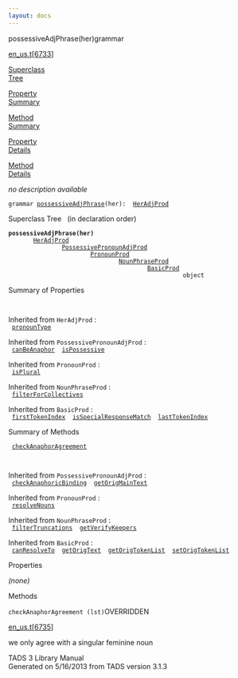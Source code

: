 ```yaml
---
layout: docs
---
```

<span class="title">possessiveAdjPhrase(her)</span><span class="type">grammar</span>

[en_us.t](../file/en_us.t.html)\[[6733](../source/en_us.t.html#6733)\]

[Superclass  
Tree](#_SuperClassTree_)

[Property  
Summary](#_PropSummary_)

[Method  
Summary](#_MethodSummary_)

[Property  
Details](#_Properties_)

[Method  
Details](#_Methods_)

<div class="fdesc">

*no description available*

`grammar `<span class="gramalt">[`possessiveAdjPhrase`](../object/possessiveAdjPhrase.html)`(her)`</span>` :   `[`HerAdjProd`](../object/HerAdjProd.html)

</div>

<span id="_SuperClassTree_"></span>

<div class="mjhd">

<span class="hdln">Superclass Tree</span>   (in declaration order)

</div>

**`possessiveAdjPhrase(her)`**  
`         `[`HerAdjProd`](../object/HerAdjProd.html)  
`                 `[`PossessivePronounAdjProd`](../object/PossessivePronounAdjProd.html)  
`                         `[`PronounProd`](../object/PronounProd.html)  
`                                 `[`NounPhraseProd`](../object/NounPhraseProd.html)  
`                                         `[`BasicProd`](../object/BasicProd.html)  
`                                                 object`  
<span id="_PropSummary_"></span>

<div class="mjhd">

<span class="hdln">Summary of Properties</span>  

</div>

` `

Inherited from `HerAdjProd` :  
` `[`pronounType`](../object/HerAdjProd.html#pronounType)`  `

Inherited from `PossessivePronounAdjProd` :  
` `[`canBeAnaphor`](../object/PossessivePronounAdjProd.html#canBeAnaphor)`  `[`isPossessive`](../object/PossessivePronounAdjProd.html#isPossessive)`  `

Inherited from `PronounProd` :  
` `[`isPlural`](../object/PronounProd.html#isPlural)`  `

Inherited from `NounPhraseProd` :  
` `[`filterForCollectives`](../object/NounPhraseProd.html#filterForCollectives)`  `

Inherited from `BasicProd` :  
` `[`firstTokenIndex`](../object/BasicProd.html#firstTokenIndex)`  `[`isSpecialResponseMatch`](../object/BasicProd.html#isSpecialResponseMatch)`  `[`lastTokenIndex`](../object/BasicProd.html#lastTokenIndex)`  `

<span id="_MethodSummary_"></span>

<div class="mjhd">

<span class="hdln">Summary of Methods</span>  

</div>

` `[`checkAnaphorAgreement`](#checkAnaphorAgreement)`  `

` `

Inherited from `PossessivePronounAdjProd` :  
` `[`checkAnaphoricBinding`](../object/PossessivePronounAdjProd.html#checkAnaphoricBinding)`  `[`getOrigMainText`](../object/PossessivePronounAdjProd.html#getOrigMainText)`  `

Inherited from `PronounProd` :  
` `[`resolveNouns`](../object/PronounProd.html#resolveNouns)`  `

Inherited from `NounPhraseProd` :  
` `[`filterTruncations`](../object/NounPhraseProd.html#filterTruncations)`  `[`getVerifyKeepers`](../object/NounPhraseProd.html#getVerifyKeepers)`  `

Inherited from `BasicProd` :  
` `[`canResolveTo`](../object/BasicProd.html#canResolveTo)`  `[`getOrigText`](../object/BasicProd.html#getOrigText)`  `[`getOrigTokenList`](../object/BasicProd.html#getOrigTokenList)`  `[`setOrigTokenList`](../object/BasicProd.html#setOrigTokenList)`  `

<span id="_Properties_"></span>

<div class="mjhd">

<span class="hdln">Properties</span>  

</div>

*(none)* <span id="_Methods_"></span>

<div class="mjhd">

<span class="hdln">Methods</span>  

</div>

<span id="checkAnaphorAgreement"></span>

`checkAnaphorAgreement (lst)`<span class="rem">OVERRIDDEN</span>

[en_us.t](../file/en_us.t.html)\[[6735](../source/en_us.t.html#6735)\]

<div class="desc">

we only agree with a singular feminine noun

</div>

<div class="ftr">

TADS 3 Library Manual  
Generated on 5/16/2013 from TADS version 3.1.3

</div>
